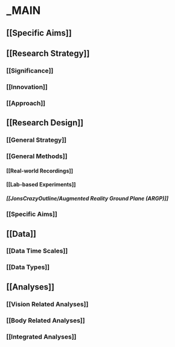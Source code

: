 # _MAIN

## [[Specific Aims]]


## [[Research Strategy]]
### [[Significance]]
### [[Innovation]]
### [[Approach]]

## [[Research Design]]
### [[General Strategy]]
### [[General Methods]]
#### [[Real-world Recordings]]
#### [[Lab-based Experiments]]
##### [[JonsCrazyOutline/Augmented Reality Ground Plane (ARGP)]]

### [[Specific Aims]]

## [[Data]]
### [[Data Time Scales]]
### [[Data Types]]

## [[Analyses]]
### [[Vision Related Analyses]]
### [[Body Related Analyses]]
### [[Integrated Analyses]]
